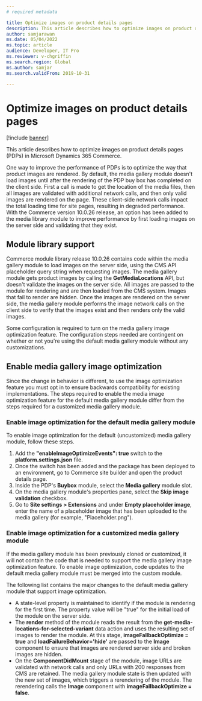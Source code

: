 ```yaml
---
# required metadata

title: Optimize images on product details pages
description: This article describes how to optimize images on product details pages in Microsoft Dynamics 365 Commerce.
author: samjarawan
ms.date: 05/04/2022
ms.topic: article
audience: Developer, IT Pro
ms.reviewer: v-chgriffin
ms.search.region: Global
ms.author: samjar
ms.search.validFrom: 2019-10-31

---
```

# Optimize images on product details pages

[!include [banner](../includes/banner.md)]

This article describes how to optimize images on product details pages (PDPs) in Microsoft Dynamics 365 Commerce.

One way to improve the performance of PDPs is to optimize the way that product images are rendered. By default, the media gallery module doesn't load images until after the rendering of the PDP buy box has completed on the client side. First a call is made to get the location of the media files, then all images are validated with additional network calls, and then only valid images are rendered on the page. These client-side network calls impact the total loading time for site pages, resulting in degraded performance. With the Commerce version 10.0.26 release, an option has been added to the media library module to improve performance by first loading images on the server side and validating that they exist.

## Module library support

Commerce module library release 10.0.26 contains code within the media gallery module to load images on the server side, using the CMS API placeholder query string when requesting images. The media gallery module gets product images by calling the **GetMediaLocations** API, but doesn't validate the images on the server side. All images are passed to the module for rendering and are then loaded from the CMS system. Images that fail to render are hidden. Once the images are rendered on the server side, the media gallery module performs the image network calls on the client side to verify that the images exist and then renders only the valid images.

Some configuration is required to turn on the media gallery image optimization feature. The configuration steps needed are contingent on whether or not you're using the default media gallery module without any customizations.

## Enable media gallery image optimization

Since the change in behavior is different, to use the image optimization feature you must opt in to ensure backwards compatibility for existing implementations. The steps required to enable the media image optimization feature for the default media gallery module differ from the steps required for a customized media gallery module.

### Enable image optimization for the default media gallery module

To enable image optimization for the default (uncustomized) media gallery module, follow these steps.

1. Add the **"enableImageOptimizeEvents": true** switch to the **platform.settings.json** file.  
1. Once the switch has been added and the package has been deployed to an environment, go to Commerce site builder and open the product details page. 
1. Inside the PDP's **Buybox** module, select the **Media gallery** module slot.
1. On the media gallery module's properties pane, select the **Skip image validation** checkbox.
1. Go to **Site settings \> Extensions** and under **Empty placeholder image**, enter the name of a placeholder image that has been uploaded to the media gallery (for example, "Placeholder.png").

### Enable image optimization for a customized media gallery module

If the media gallery module has been previously cloned or customized, it will not contain the code that is needed to support the media gallery image optimization feature. To enable image optimization, code updates to the default media gallery module must be merged into the custom module.

The following list contains the major changes to the default media gallery module that support image optimization.

- A state-level property is maintained to identify if the module is rendering for the first time. The property value will be "true" for the initial load of the module on the server side.
- The **render** method of the module reads the result from the **get-media-locations-for-selected-variant** data action and uses the resulting set of images to render the module. At this stage, **imageFallbackOptimize = true** and **loadFailureBehavior='hide'** are passed to the **Image** component to ensure that images are rendered server side and broken images are hidden.
- On the **ComponentDidMount** stage of the module, image URLs are validated with network calls and only URLs with 200 responses from CMS are retained. The media gallery module state is then updated with the new set of images, which triggers a rerendering of the module. The rerendering calls the **Image** component with **imageFallbackOptimize = false**.
